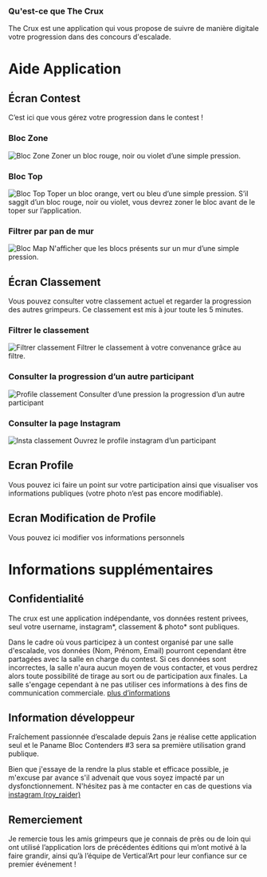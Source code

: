 ### Qu'est-ce que The Crux

The Crux est une application qui vous propose de suivre de manière digitale votre progression dans des concours d'escalade.



# Aide Application



## Écran Contest
C’est ici que vous gérez votre progression dans le contest !


### Bloc Zone
![Bloc Zone](https://thewall.warchief-raider.com/images/app/onboarding/crux-zone.gif)
Zoner un bloc rouge, noir ou violet d’une simple pression.

### Bloc Top
![Bloc Top](https://thewall.warchief-raider.com/images/app/onboarding/crux-top.gif)
Toper un bloc orange, vert ou bleu d’une simple pression. S’il saggit d’un bloc rouge, noir ou violet, vous devrez zoner le bloc avant de le toper sur l’application.

### Filtrer par pan de mur
![Bloc Map](https://thewall.warchief-raider.com/images/app/onboarding/crux-map.gif)
N'afficher que les blocs présents sur un mur d’une simple pression.


## Écran Classement

Vous pouvez consulter votre classement actuel et regarder la progression des autres grimpeurs. Ce classement est mis à jour toute les 5 minutes.
### Filtrer le classement
![Filtrer classement](https://thewall.warchief-raider.com/images/app/onboarding/crux-filter.gif)
Filtrer le classement à votre convenance grâce au filtre.

### Consulter la progression d’un autre participant
![Profile classement](https://thewall.warchief-raider.com/images/app/onboarding/crux-profile.gif)
Consulter d’une pression la progression d’un autre participant

### Consulter la page Instagram
![Insta  classement](https://thewall.warchief-raider.com/images/app/onboarding/crux-insta.gif)
Ouvrez le profile instagram d’un participant


## Ecran Profile

Vous pouvez ici faire un point sur votre participation ainsi que visualiser vos informations publiques (votre photo n’est pas encore modifiable). 

## Ecran Modification de Profile

Vous pouvez ici modifier vos informations personnels

# Informations supplémentaires

## Confidentialité

The crux est une application indépendante, vos données restent privees, seul votre username, instagram*, classement & photo* sont publiques.

Dans le cadre où vous participez à un contest organisé par une salle d'escalade, vos données (Nom, Prénom, Email) pourront cependant être partagées avec la salle en charge du contest. Si ces données sont incorrectes, la salle n'aura aucun moyen de vous contacter, et vous perdrez alors toute possibilité de tirage au sort ou de participation aux finales. La salle s'engage cependant à ne pas utiliser ces informations à des fins de communication commerciale.
 [plus d’informations](https://www.freeprivacypolicy.com/live/5ad62da3-46c0-464e-99c7-6c17ed856f1c)


## Information développeur

Fraîchement passionnée d’escalade depuis 2ans je réalise cette application seul et le Paname Bloc Contenders #3 sera sa première utilisation grand publique. 

Bien que j'essaye de la rendre la plus stable et efficace possible, je m'excuse par avance s'il advenait que vous soyez impacté par un dysfonctionnement. N'hésitez pas à me contacter en cas de questions via [instagram (roy_raider)](https://www.instagram.com/roy_raider/)

## Remerciement 

Je remercie tous les amis grimpeurs que je connais de près ou de loin qui ont utilisé l’application lors de précédentes éditions qui m’ont motivé à la faire grandir, ainsi qu’à l’équipe de Vertical’Art pour leur confiance sur ce premier événement !
